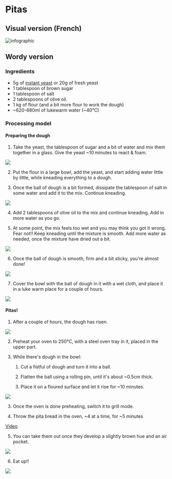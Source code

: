 # Pitas
## Visual version (French)
![infographic](images/pita_recipe.jpg)

## Wordy version
### Ingredients

* 5g of [instant yeast](https://shop.kingarthurbaking.com/items/saf-red-instant-yeast-16-oz) or 20g of fresh yeast
* 1 tablespoon of brown sugar
* 1 tablespoon of salt
* 2 tablespoons of olive oil.
* 1 kg of flour (and a bit more flour to work the dough)
* ~620-680ml of lukewarm water (~40°C)

### Processing model

#### Preparing the dough

1. Take the yeast, the tablespoon of sugar and a bit of water and mix them together in a glass. Give the yeast ~10 minutes to react & foam.

<picture>
  <source srcset="images/pita/yeast.webp" type="image/webp">
  <img src="images/pita/yeast.jpg">
</picture>

2. Put the flour in a large bowl, add the yeast, and start adding water little by little, while kneading everything to a dough.

3. Once the ball of dough is a bit formed, dissipate the tablespoon of salt in some water and add it to the mix. Continue kneading.

<picture>
  <source srcset="images/pita/ready_for_salt.webp" type="image/webp">
  <img src="images/pita/ready_for_salt.jpg">
</picture>

4. Add 2 tablespoons of olive oil to the mix and continue kneading. Add in more water as you go.

5. At some point, the mix feels too wet and you may think you got it wrong. Fear not!! Keep kneading until the mixture is smooth. Add more water as needed, once the mixture have dried out a bit.

<picture>
  <source srcset="images/pita/moist.webp" type="image/webp">
  <img src="images/pita/moist.jpg">
</picture>

6. Once the ball of dough is smooth, firm and a bit sticky, you're almost done!

<picture>
  <source srcset="images/pita/dough_almost_done.webp" type="image/webp">
  <img src="images/pita/dough_almost_done.jpg">
</picture>

7. Cover the bowl with the ball of dough in it with a wet cloth, and place it in a luke warm place for a couple of hours.

<picture>
  <source srcset="images/pita/dough_is_done.webp" type="image/webp">
  <img src="images/pita/dough_is_done.jpg">
</picture>

#### Pitas!

1. After a couple of hours, the dough has risen.

<picture>
  <source srcset="images/pita/dough_risen.webp" type="image/webp">
  <img src="images/pita/dough_risen.jpg">
</picture>

2. Preheat your oven to 250°C, with a steel oven tray in it, placed in the upper part.

2. While there's dough in the bowl:

    1. Cut a fistful of dough and turn it into a ball.

    2. Flatten the ball using a rolling pin, until it's about ~0.5cm thick.

    3. Place it on a floured surface and let it rise for ~10 minutes.

<picture>
  <source srcset="images/pita/dough_as_pitas.webp" type="image/webp">
  <img src="images/pita/dough_as_pitas.jpg">
</picture>

3. Once the oven is done preheating, switch it to grill mode.

4. Throw the pita bread in the oven, ~4 at a time, for ~5 minutes

<a target="_blank" href="https://www.youtube.com/watch?v=t6BVLbGUPj8">Video</a>

5. You can take them out once they develop a slightly brown hue and an air pocket.

<picture>
  <source srcset="images/pita/pitas_in_oven.webp" type="image/webp">
  <img src="images/pita/pitas_in_oven.jpg">
</picture>

6. Eat up!!

<picture>
  <source srcset="images/pita/all_done.webp" type="image/webp">
  <img src="images/pita/all_done.jpg">
</picture>

